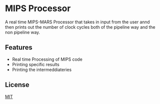
# MIPS Processor

A real time MIPS-MARS Processor that takes in input from the user annd then prints out the number of clock cycles both of the pipeline way and the non pipeline way.

## Features
- Real time Processing of MIPS code
- Printing specific results
- Printing the intermeddiateries

## License

[MIT](https://choosealicense.com/licenses/mit/)

